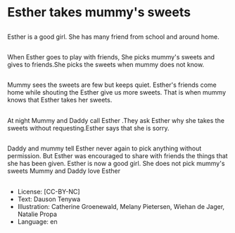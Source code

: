 # Esther takes mummy's sweets

##
Esther is a good girl. She has many
friend from school and around
home.

##
When Esther goes to play with
friends, She picks mummy's sweets
and gives to friends.She picks the
sweets when mummy does not
know.

##
Mummy sees the sweets are few
but keeps quiet. Esther's friends
come home while shouting the
Esther give us more sweets. That is
when mummy knows that Esther
takes her sweets.

##
At night Mummy and Daddy call Esther .They ask Esther why
she takes the sweets without requesting.Esther says that she
is sorry.

##
Daddy and mummy tell Esther
never again to pick anything
without permission.
But Esther was encouraged to
share with friends the things that
she has been given.
Esther is now a good girl.
She does not pick mummy's
sweets
Mummy and Daddy love Esther

##
* License: [CC-BY-NC]
* Text: Dauson Tenywa
* Illustration: Catherine Groenewald, Melany Pietersen, Wiehan de Jager, Natalie Propa
* Language: en
